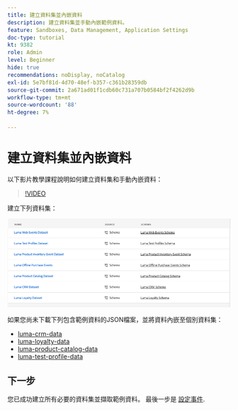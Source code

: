 ```yaml
---
title: 建立資料集並內嵌資料
description: 建立資料集並手動內嵌範例資料。
feature: Sandboxes, Data Management, Application Settings
doc-type: tutorial
kt: 9382
role: Admin
level: Beginner
hide: true
recommendations: noDisplay, noCatalog
exl-id: 5e7bf81d-4d70-48ef-b357-c361b28359db
source-git-commit: 2a671ad01f1cdb60c731a707b0584bf2f4262d9b
workflow-type: tm+mt
source-wordcount: '88'
ht-degree: 7%

---
```


# 建立資料集並內嵌資料

以下影片教學課程說明如何建立資料集和手動內嵌資料：

>[!VIDEO](https://video.tv.adobe.com/v/334293?quality=12)

建立下列資料集：

![建立資料集](/help/tutorial-configure-a-training-sandbox/assets/datasets.png)

如果您尚未下載下列包含範例資料的JSON檔案，並將資料內嵌至個別資料集：

* [luma-crm-data](/help/tutorial-configure-a-training-sandbox/assets/luma-data/luma-crm-data.json)
* [luma-loyalty-data](/help/tutorial-configure-a-training-sandbox/assets/luma-data/luma-loyalty-data.json)
* [luma-product-catalog-data](/help/tutorial-configure-a-training-sandbox/assets/luma-data/luma-product-catalog-data.json)
* [luma-test-profile-data](/help/tutorial-configure-a-training-sandbox/assets/luma-data/luma-test-profiles-data.json)

## 下一步

您已成功建立所有必要的資料集並擷取範例資料。 最後一步是 [設定事件](/help/tutorial-configure-a-training-sandbox/configure-events.md).
